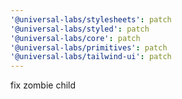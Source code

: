 ```yaml
---
'@universal-labs/stylesheets': patch
'@universal-labs/styled': patch
'@universal-labs/core': patch
'@universal-labs/primitives': patch
'@universal-labs/tailwind-ui': patch
---
```


fix zombie child
